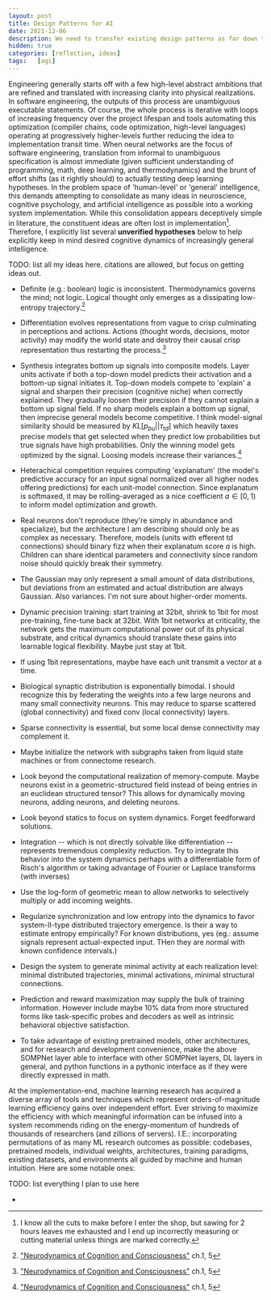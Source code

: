 ```yaml
---
layout: post
title: Design Patterns for AI
date: 2021-12-06
description: We need to transfer existing design patterns as far down the stack as possible.
hidden: true
categories: [reflection, ideas]
tags:   [agi]
---
```


Engineering generally starts off with a few high-level abstract ambitions that are refined and translated with increasing clarity into physical realizations. In software engineering, the outputs of this process are unambiguous executable statements. Of course, the whole process is iterative with loops of increasing frequency over the project lifespan and tools automating this optimization (compiler chains, code optimization, high-level languages) operating at progressively higher-levels further reducing the idea to implementation transit time. When neural networks are the focus of software engineering, translation from informal to unambiguous specification is almost immediate (given sufficient understanding of programming, math, deep learning, and thermodynamics) and the brunt of effort shifts (as it rightly should) to actually testing deep learning hypotheses. In the problem space of 'human-level' or 'general' intelligence, this demands attempting to consolidate as many ideas in neuroscience, cognitive psychology, and artificial intelligence as possible into a working system implementation. While this consolidation appears deceptively simple in literature, the constituent ideas are often lost in implementation[^1]. Therefore, I explicitly list several **unverified hypotheses** below to help explicitly keep in mind desired cognitive dynamics of increasingly general intelligence.

TODO: list all my ideas here. citations are allowed, but focus on getting ideas out.

- Definite (e.g.: boolean) logic is inconsistent. Thermodynamics governs the mind; not logic. Logical thought only emerges as a dissipating low-entropy trajectory.[^2]

- Differentiation evolves representations from vague to crisp culminating in perceptions and actions. Actions (thought words, decisions, motor activity) may modify the world state and destroy their causal crisp representation thus restarting the process.[^2]

- Synthesis integrates bottom up signals into composite models. Layer units activate if both a top-down model predicts their activation and a bottom-up signal initiates it. Top-down models compete to 'explain' a signal and sharpen their precision (cognitive niche) when correctly explained. They gradually loosen their precision if they cannot explain a bottom up signal field. If no sharp models explain a bottom up signal, then imprecise general models become competitive. I think model-signal similarity should be measured by $KL[p_{bu} || \tau_{td}]$ which heavily taxes precise models that get selected when they predict low probabilities but true signals have high probabilities. Only the winning model gets optimized by the signal. Loosing models increase their variances.[^2]

- Heterachical competition requires computing 'explanatum' (the model's predictive accuracy for an input signal normalized over all higher nodes offering predictions) for each unit-model connection. Since explanatum is softmaxed, it may be rolling-averaged as a nice coefficient $a \in [0, 1)$ to inform model optimization and growth.

- Real neurons don't reproduce (they're simply in abundance and specialize), but the architecture I am describing should only be as complex as necessary. Therefore, models (units with efferent td connections) should binary fizz when their explanatum score $a$ is high. Children can share identical parameters and connectivity since random noise should quickly break their symmetry.

- The Gaussian may only represent a small amount of data distributions, but deviations from an estimated and actual distribution are always Gaussian. Also variances. I'm not sure about higher-order moments.

- Dynamic precision training: start training at 32bit, shrink to 1bit for most pre-training, fine-tune back at 32bit. With 1bit networks at criticality, the network gets the maximum computational power out of its physical substrate, and critical dynamics should translate these gains into learnable logical flexibility. Maybe just stay at 1bit.

- If using 1bit representations, maybe have each unit transmit a vector at a time.

- Biological synaptic distribution is exponentially bimodal. I should recognize this by federating the weights into a few large neurons and many small connectivity neurons. This may reduce to sparse scattered (global connectivity) and fixed conv (local connectivity) layers.

- Sparse connectivity is essential, but some local dense connectivity may complement it.

- Maybe initialize the network with subgraphs taken from liquid state machines or from connectome research.

- Look beyond the computational realization of memory-compute. Maybe neurons exist in a geometric-structured field instead of being entries in an euclidean structured tensor? This allows for dynamically moving neurons, adding neurons, and deleting neurons.

- Look beyond statics to focus on system dynamics. Forget feedforward solutions.

- Integration -- which is not directly solvable like differentiation -- represents tremendous complexity reduction. Try to integrate this behavior into the system dynamics perhaps with a differentiable form of Risch's algorithm or taking advantage of Fourier or Laplace transforms (with inverses)

- Use the log-form of geometric mean to allow networks to selectively multiply or add incoming weights.

- Regularize synchronization and low entropy into the dynamics to favor system-II-type distributed trajectory emergence. Is their a way to estimate entropy empirically? For known distributions, yes (eg.: assume signals represent actual-expected input. THen they are normal with known confidence intervals.)

- Design the system to generate minimal activity at each realization level: minimal distributed trajectories, minimal activations, minimal structural connections.

- Prediction and reward maximization may supply the bulk of training information. However include maybe 10% data from more structured forms like task-specific probes and decoders as well as intrinsic behavioral objective satisfaction.

- To take advantage of existing pretrained models, other architectures, and for research and development convenience, make the above SOMPNet layer able to interface with other SOMPNet layers, DL layers in general, and python functions in a pythonic interface as if they were directly expressed in math.

At the implementation-end, machine learning research has acquired a diverse array of tools and techniques which represent orders-of-magnitude learning efficiency gains over independent effort. Ever striving to maximize the efficiency with which meaningful information can be infused into a system recommends riding on the energy-momentum of hundreds of thousands of researchers (and zillions of servers). I.E.: incorporating permutations of as many ML research outcomes as possible: codebases, pretrained models, individual weights, architectures, training paradigms, existing datasets, and environments all guided by machine and human intuition. Here are some notable ones:

TODO: list everything I plan to use here

-

[^1]: I know all the cuts to make before I enter the shop, but sawing for 2 hours leaves me exhausted and I end up incorrectly measuring or cutting material unless things are marked correctly.
[^2]: ["Neurodynamics of Cognition and Consciousness"](https://link.springer.com/book/10.1007/978-3-540-73267-9) ch.1, 5
